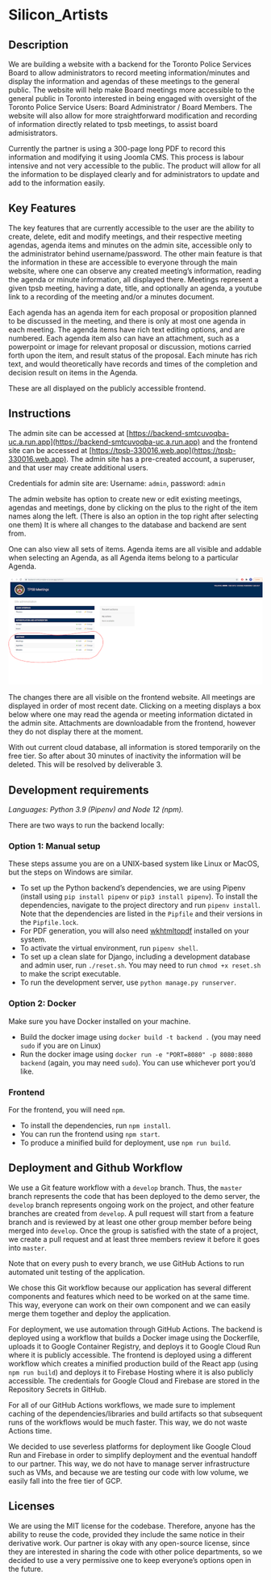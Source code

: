 # Silicon_Artists

## Description

We are building a website with a backend for the Toronto Police Services Board to allow administrators to record meeting information/minutes and display the information and agendas of these meetings to the general public. The website will help make Board meetings more accessible to the general public in Toronto interested in being engaged with oversight of the Toronto Police Service Users: Board Administrator / Board Members. The website will also allow for more straightforward modification and recording of information directly related to tpsb meetings, to assist board admisistrators.

Currently the partner is using a 300-page long PDF to record this information and modifying it using Joomla CMS. This process is labour intensive and not very accessible to the public. The product will allow for all the information to be displayed clearly and for administrators to update and add to the information easily.

## Key Features

The key features that are currently accessible to the user are the ability to create, delete, edit and modify meetings, and their respective meeting agendas, agenda items and minutes on the admin site, accessible only to the administrator behind username/password. The other main feature is that the information in these are accessible to everyone through the main website, where one can observe any created meeting’s information, reading the agenda or minute information, all displayed there.
Meetings represent a given tpsb meeting, having a date, title, and optionally an agenda, a youtube link to a recording of the meeting and/or a minutes document.

Each agenda has an agenda item for each proposal or proposition planned to be discussed in the meeting, and there is only at most one agenda in each meeting. The agenda items have rich text editing options, and are numbered. Each agenda item also can have an attachment, such as a powerpoint or image for relevant proposal or discussion, motions carried forth upon the item, and result status of the proposal.
Each minute has rich text, and would theoretically have records and times of the completion and decision result on items in the Agenda.

These are all displayed on the publicly accessible frontend.

## Instructions

The admin site can be accessed at [https://backend-smtcuvoqba-uc.a.run.app](https://backend-smtcuvoqba-uc.a.run.app) and the frontend site can be accessed at [https://tpsb-330016.web.app](https://tpsb-330016.web.app).
The admin site has a pre-created account, a superuser, and that user may create additional users.

Credentials for admin site are: Username: `admin`, password: `admin`

The admin website has option to create new or edit existing meetings, agendas and meetings, done by clicking on the plus to the right of the item names along the left. (There is also an option in the top right after selecting one them) It is where all changes to the database and backend are sent from.

One can also view all sets of items. Agenda items are all visible and addable when selecting an Agenda, as all Agenda items belong to a particular Agenda.

![admin-site](/deliverable-2/images/django-backend.png)

The changes there are all visible on the frontend website. All meetings are displayed in order of most recent date. Clicking on a meeting displays a box below where one may read the agenda or meeting information dictated in the admin site. Attachments are downloadable from the frontend, however they do not display there at the moment.

With out current cloud database, all information is stored temporarily on the free tier. So after about 30 minutes of inactivity the information will be deleted. This will be resolved by deliverable 3.

## Development requirements

*Languages: Python 3.9 (Pipenv) and Node 12 (npm).*

There are two ways to run the backend locally:

### Option 1: Manual setup

These steps assume you are on a UNIX-based system like Linux or MacOS, but the steps on Windows are similar.

- To set up the Python backend’s dependencies, we are using Pipenv (install using `pip install pipenv` or `pip3 install pipenv`). To install the dependencies, navigate to the project directory and run `pipenv install`. Note that the dependencies are listed in the `Pipfile` and their versions in the `Pipfile.lock`.
- For PDF generation, you will also need [wkhtmltopdf](https://wkhtmltopdf.org/downloads.html) installed on your system.
- To activate the virtual environment, run `pipenv shell`.
- To set up a clean slate for Django, including a development database and admin user, run `./reset.sh`. You may need to run `chmod +x reset.sh` to make the script executable.
- To run the development server, use `python manage.py runserver`.

### Option 2: Docker

Make sure you have Docker installed on your machine.

- Build the docker image using `docker build -t backend .` (you may need `sudo` if you are on Linux)
- Run the docker image using `docker run -e "PORT=8080" -p 8080:8080 backend` (again, you may need `sudo`). You can use whichever port you’d like.

### Frontend

For the frontend, you will need `npm`.

- To install the dependencies, run `npm install`.
- You can run the frontend using `npm start`.
- To produce a minified build for deployment, use `npm run build`.

## Deployment and Github Workflow

We use a Git feature workflow with a `develop` branch. Thus, the `master` branch represents the code that has been deployed to the demo server, the `develop` branch represents ongoing work on the project, and other feature branches are created from `develop`. A pull request will start from a feature branch and is reviewed by at least one other group member before being merged into `develop`. Once the group is satisfied with the state of a project, we create a pull request and at least three members review it before it goes into `master`.

Note that on every push to every branch, we use GitHub Actions to run automated unit testing of the application.

We chose this Git workflow because our application has several different components and features which need to be worked on at the same time. This way, everyone can work on their own component and we can easily merge them together and deploy the application.

For deployment, we use automation through GitHub Actions. The backend is deployed using a workflow that builds a Docker image using the Dockerfile, uploads it to Google Container Registry, and deploys it to Google Cloud Run where it is publicly accessible. The frontend is deployed using a different workflow which creates a minified production build of the React app (using `npm run build`) and deploys it to Firebase Hosting where it is also publicly accessible. The credentials for Google Cloud and Firebase are stored in the Repository Secrets in GitHub.

For all of our GitHub Actions workflows, we made sure to implement caching of the dependencies/libraries and build artifacts so that subsequent runs of the workflows would be much faster. This way, we do not waste Actions time.

We decided to use severless platforms for deployment like Google Cloud Run and Firebase in order to simplify deployment and the eventual handoff to our partner. This way, we do not have to manage server infrastructure such as VMs, and because we are testing our code with low volume, we easily fall into the free tier of GCP.

## Licenses

We are using the MIT license for the codebase. Therefore, anyone has the ability to reuse the code, provided they include the same notice in their derivative work. Our partner is okay with any open-source license, since they are interested in sharing the code with other police departments, so we decided to use a very permissive one to keep everyone’s options open in the future.
